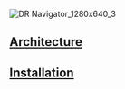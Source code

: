 ![DR Navigator_1280х640_3](https://user-images.githubusercontent.com/5212888/162979551-96cf5038-2015-4b45-9e02-94ed1a8cbd3f.png)

## [Architecture](/documentation/public/architecture.md)
## [Installation](/documentation/public/installation.md)
